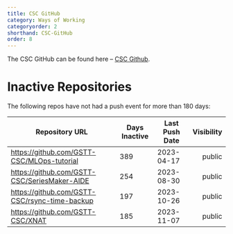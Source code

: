 ```yaml
---
title: CSC GitHub
category: Ways of Working
categoryorder: 2
shorthand: CSC-GitHub
order: 8
---
```


The CSC GitHub can be found here – <a href="https://github.com/GSTT-CSC/">CSC Github</a>.

# Inactive Repositories

The following repos have not had a push event for more than 180 days:

| Repository URL | Days Inactive | Last Push Date | Visibility |
| --- | --- | --- | ---: |
| https://github.com/GSTT-CSC/MLOps-tutorial | 389 | 2023-04-17 | public |
| https://github.com/GSTT-CSC/SeriesMaker-AIDE | 254 | 2023-08-30 | public |
| https://github.com/GSTT-CSC/rsync-time-backup | 197 | 2023-10-26 | public |
| https://github.com/GSTT-CSC/XNAT | 185 | 2023-11-07 | public |
